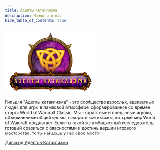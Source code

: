 ```yaml
---
title: Адепты Катаклизма
description: Немного о нас
hide_table_of_contents: true
---
```


<div className="text--center">

<span className="m10_img">

<img src="img/WoW_Adept_Logo2.png" width="60%" height="auto"></img>

</span>
</div>

<div className="text--center about_text">

Гильдия "Адепты катаклизма" - это сообщество взрослых, адекватных людей для игры в ламповой атмосфере, сформированное со
времен старта World of Warcraft Classic. Мы - страстные и преданные игроки, объединенные общей целью, покорить все
вызовы, которые мир World of Warcraft предлагает. Если ты такой же амбициозный исследователь, готовый сразиться с
опасностями и достичь вершин игрового мастерства, то ты найдешь у нас свое место!

[Дискорд Адептов Катаклизма](https://discord.com/invite/NPSjpTeWwt)

</div>
